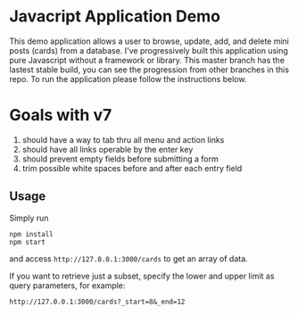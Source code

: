 
# Javacript Application Demo
This demo application allows a user to browse, update, add, and delete mini posts (cards) from a database. I've progressively built this application using pure Javascript without a framework or library. This master branch has the lastest stable build, you can see the progression from other branches in this repo. To run the application please follow the instructions below. 

# Goals with v7

1. should have a way to tab thru all menu and action links
2. should have all links operable by the enter key
3. should prevent empty fields before submitting a form
4. trim possible white spaces before and after each entry field

## Usage
Simply run

    npm install
    npm start

and access ``http://127.0.0.1:3000/cards`` to get an array of data.

If you want to retrieve just a subset, specify the lower and upper limit as query parameters, for example:

    http://127.0.0.1:3000/cards?_start=8&_end=12
